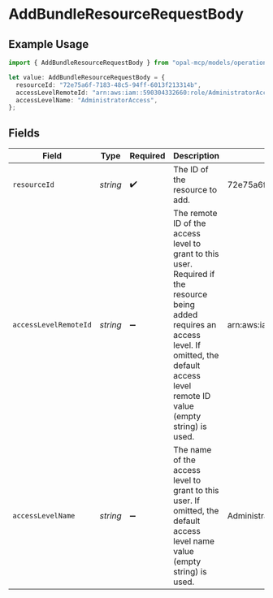 # AddBundleResourceRequestBody

## Example Usage

```typescript
import { AddBundleResourceRequestBody } from "opal-mcp/models/operations";

let value: AddBundleResourceRequestBody = {
  resourceId: "72e75a6f-7183-48c5-94ff-6013f213314b",
  accessLevelRemoteId: "arn:aws:iam::590304332660:role/AdministratorAccess",
  accessLevelName: "AdministratorAccess",
};
```

## Fields

| Field                                                                                                                                                                                                | Type                                                                                                                                                                                                 | Required                                                                                                                                                                                             | Description                                                                                                                                                                                          | Example                                                                                                                                                                                              |
| ---------------------------------------------------------------------------------------------------------------------------------------------------------------------------------------------------- | ---------------------------------------------------------------------------------------------------------------------------------------------------------------------------------------------------- | ---------------------------------------------------------------------------------------------------------------------------------------------------------------------------------------------------- | ---------------------------------------------------------------------------------------------------------------------------------------------------------------------------------------------------- | ---------------------------------------------------------------------------------------------------------------------------------------------------------------------------------------------------- |
| `resourceId`                                                                                                                                                                                         | *string*                                                                                                                                                                                             | :heavy_check_mark:                                                                                                                                                                                   | The ID of the resource to add.                                                                                                                                                                       | 72e75a6f-7183-48c5-94ff-6013f213314b                                                                                                                                                                 |
| `accessLevelRemoteId`                                                                                                                                                                                | *string*                                                                                                                                                                                             | :heavy_minus_sign:                                                                                                                                                                                   | The remote ID of the access level to grant to this user. Required if the resource being added requires an access level. If omitted, the default access level remote ID value (empty string) is used. | arn:aws:iam::590304332660:role/AdministratorAccess                                                                                                                                                   |
| `accessLevelName`                                                                                                                                                                                    | *string*                                                                                                                                                                                             | :heavy_minus_sign:                                                                                                                                                                                   | The name of the access level to grant to this user. If omitted, the default access level name value (empty string) is used.                                                                          | AdministratorAccess                                                                                                                                                                                  |
